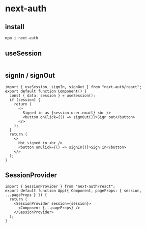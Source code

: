 # next-auth

## install

```sh
npm i next-auth
```

## useSession

```tsx

```

## signIn / signOut

```tsx
import { useSession, signIn, signOut } from "next-auth/react";
export default function Component() {
  const { data: session } = useSession();
  if (session) {
    return (
      <>
        Signed in as {session.user.email} <br />
        <button onClick={() => signOut()}>Sign out</button>
      </>
    );
  }
  return (
    <>
      Not signed in <br />
      <button onClick={() => signIn()}>Sign in</button>
    </>
  );
}
```

## SessionProvider

```tsx
import { SessionProvider } from "next-auth/react";
export default function App({ Component, pageProps: { session, ...pageProps } }) {
  return (
    <SessionProvider session={session}>
      <Component {...pageProps} />
    </SessionProvider>
  );
}
```
